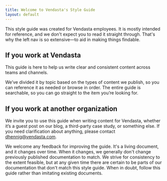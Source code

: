 ```yaml
---
title: Welcome to Vendasta's Style Guide
layout: default
---
```


This style guide was created for Vendasta employees. It is mostly intended for reference, and we don't expect you to read it straight through. That's why the left nav is so extensive—to aid in making things findable.

## If you work at Vendasta

This guide is here to help us write clear and consistent content across teams and channels.

We’ve divided it by topic based on the types of content we publish, so you can reference it as needed or browse in order. The entire guide is searchable, so you can go straight to the item you’re looking for.

## If you work at another organization

We invite you to use this guide when writing content for Vendasta, whether it’s a guest post on our blog, a third-party case study, or something else. If you need clarification about anything, please contact dhennig@vendasta.com. 

We welcome any feedback for improving the guide. It's a living document, and it changes over time. When it changes, we generally don't change previously published documentation to match. We strive for consistency to the extent feasible, but at any given time there are certain to be parts of our documentation that don't match this style guide. When in doubt, follow this guide rather than imitating existing documents.
